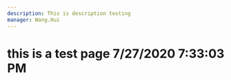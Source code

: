```yaml
---
description: This is description testing
manager: Wang.Hui
---
```

# this is a test page 7/27/2020 7:33:03 PM